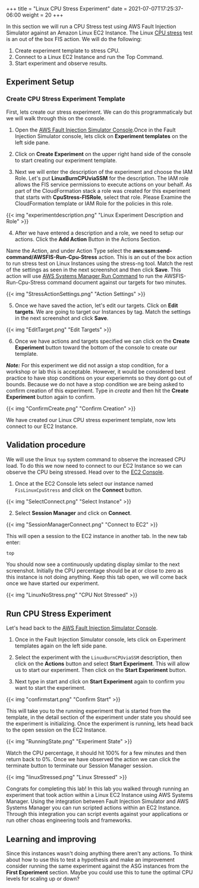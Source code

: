 +++
title = "Linux CPU Stress Experiment"
date =  2021-07-07T17:25:37-06:00
weight = 20
+++

In this section we will run a CPU Stress test using AWS Fault Injection Simulator against an Amazon Linux EC2 Instance. The Linux [CPU stress](https://docs.aws.amazon.com/fis/latest/userguide/actions-ssm-agent.html#fis-ssm-docs) test is an out of the box FIS action. We will do the following: 

1. Create experiment template to stress CPU.
2. Connect to a Linux EC2 Instance and run the Top Command.
3. Start experiment and observe results.

## Experiment Setup

### Create CPU Stress Experiment Template

First, lets create our stress experiment. We can do this programmaticaly but we will walk through this on the console. 

1. Open the [AWS Fault Injection Simulator Console](https://console.aws.amazon.com/fis/home?#Home).Once in the Fault Injection Simulator console, lets click on **Experiment templates** on the left side pane. 

2. Click on **Create Experiment** on  the upper right hand side of the console to start creating our experiment template. 

3. Next we will enter the description of the experiment and choose the IAM Role. Let's put **LinuxBurnCPUviaSSM** for the description. The IAM role allows the FIS service permissions to execute actions on your behalf. As part of the CloudFormation stack a role was created for this experiment that starts with **CpuStress-FISRole**, select that role. Please Examine the CloudFormation template or IAM Role for the policies in this role. 

{{< img "experimentdescription.png" "Linux Experiment Description and Role" >}}

4. After we have entered a description and a role, we need to setup our actions. Click the **Add Action** Button in the Actions Section. 

Name the Action, and under Action Type select the **aws:ssm:send-command/AWSFIS-Run-Cpu-Stress** action. This is an out of the box action to run stress test on Linux Instances using the stress-ng tool. Match the rest of the settings as seen in the next screenshot and then click **Save**. This action will use [AWS Systems Manager Run Command](https://docs.aws.amazon.com/systems-manager/latest/userguide/execute-remote-commands.html) to run the AWSFIS-Run-Cpu-Stress command document against our targets for two minutes.

{{< img "StressActionSettings.png" "Action Settings" >}}

5. Once we have saved the action, let's edit our targets. Click on **Edit targets**. We are going to target our Instances by tag. Match the settings in the next screenshot and click **Save**. 

{{< img "EditTarget.png" "Edit Targets" >}}

6. Once we have actions and targets specified we can click on the **Create Experiment** button toward the bottom of the console to create our template. 

**_Note:_** For this experiment we did not assign a stop condition, for a workshop or lab this is acceptable. However, it would be considered best practice to have stop conditions on your experiemnts so they dont go out of bounds. Because we do not have a stop condition we are being asked to confirm creation of this experiment. Type in *create* and then hit the **Create Experiment** button again to confirm. 

{{< img "ConfirmCreate.png" "Confirm Creation" >}}

We have created our Linux CPU stress experiment template, now lets connect to our EC2 Instance.

## Validation procedure

We will use the linux `top` system command to observe the increased CPU load. To do this we now need to connect to our EC2 Instance so we can observe the CPU being stressed. Head over to the [EC2 Console](https://console.aws.amazon.com/ec2/v2/home?#Instances:instanceState=running). 

1. Once at the EC2 Console lets select our instance named `FisLinuxCpuStress` and click on the **Connect** button. 

{{< img "SelectConnect.png" "Select Instance" >}}

2. Select **Session Manager** and click on **Connect**.

{{< img "SessionManagerConnect.png" "Connect to EC2" >}}

This will open a session to the EC2 instance in another tab. In the new tab enter:

```bash
top
```

You should now see a continuously updating display similar to the next screenshot. Initially the CPU percentage should be at or close to zero as this instance is not doing anything. Keep this tab open, we will come back once we have started our experiment. 

{{< img "LinuxNoStress.png" "CPU Not Stressed" >}}

## Run CPU Stress Experiment

Let's head back to the [AWS Fault Injection Simulator Console](https://console.aws.amazon.com/fis/home?#Home).

1. Once in the Fault Injection Simulator console, lets click on Experiment templates again on the left side pane. 

2. Select the experiment with the `LinuxBurnCPUviaSSM` description, then click on the **Actions** button and select **Start Experiment**. This will allow us to start our experiment. Then click on the **Start Experiment** button. 

3. Next type in start and click on **Start Experiment** again to confirm you want to start the experiment. 

{{< img "confirmstart.png" "Confirm Start" >}}

This will take you to the running experiment that is started from the template, in the detail section of the experiment under state you should see the experiment is initializing. Once the experiment is running, lets head back to the open session on the EC2 Instance. 

{{< img "RunningState.png" "Experiment State" >}}

Watch the CPU percentage, it should hit 100% for a few minutes and then return back to 0%. Once we have observed the action we can click the terminate button to terminate our Session Manager session. 

{{< img "linuxStressed.png" "Linux Stressed" >}}

Congrats for completing this lab! In this lab you walked through running an experiment that took action within a Linux EC2 Instance using AWS Systems Manager.  Using the integration between Fault Injection Simulator and AWS Systems Manager you can run scripted actions within an EC2 Instance. Through this integration you can script events against your applications or run other choas engineering tools and frameworks. 

## Learning and improving

Since this instances wasn't doing anything there aren't any actions. To think about how to use this to test a hypothesis and make an improvement consider running the same experiment against the ASG instances from the **First Experiment** section. Maybe you could use this to tune the optimal CPU levels for scaling up or down?


